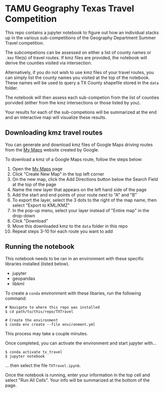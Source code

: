 # TAMU Geography Texas Travel Competition

This repo contains a jupyter notebook to figure out how an individual stacks up in the various sub-competitions of the Geography Department Summer Travel competition. 

The subcompetions can be assessed on either a list of county names or `.kmz` file(s) of travel routes.
If kmz files are provided, the notebook will derive the counties visited via intersection.

Alternatively, if you do not wish to use kmz files of your travel routes, you can simply list the county names you visited at the top of the notebook. 
These names will be used to query a TX County shapefile stored in the `data` folder. 

The notebook will then assess each sub-competion from the list of counties porvided (either from the kmz intersections or those listed by you). 

Your results for each of the sub-competions will be summarized at the end and an interactive map will visualize these results.   

## Downloading kmz travel routes
You can generate and download kmz files of Google Maps driving routes from the [My Maps](https://www.google.com/maps/d/) website created by Google. 

To download a kmz of a Google Maps route, follow the steps below:
1. Open the [My Maps](https://www.google.com/maps/d/) page
2. Click "Create New Map" in the top left corner
3. On the new map, click the Add Directions button below the Search Field at the top of the page
4. Name the new layer that appears on the left hand side of the page
5. Add the start and end points of your route next to "A" and "B"
6. To export the layer, select the 3 dots to the right of the map name, then select "Export to KML/KMZ"
7. In the pop-up menu, select your layer instead of "Entire map" in the drop-down
8. Click "Download"
9. Move this downloaded kmz to the `data` folder in this repo
10. Repeat steps 3-10 for each route you want to add

## Running the notebook
This notebook needs to be ran in an environment with these specific libraries installed (listed below).
- jupyter
- geopandas
- libkml

To create a `conda` environment with these libaries, run the following command:

```shell
# Navigate to where this repo was installed
$ cd path/to/this/repo/TXTravel 

# Create the environment
$ conda env create --file environment.yml
```
This process may take a couple minutes.

Once completed, you can activate the environment and start jupyter with...
```shell
$ conda activate tx_travel
$ jupyter notebook
```
... then select the file `TXTravel.ipynb`.

Once the notebook is running, enter your information in the top cell and select "Run All Cells". 
Your info will be summarized at the bottom of the page.

